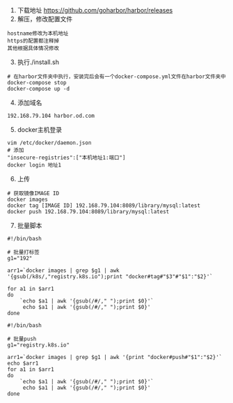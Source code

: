 1. 下载地址 https://github.com/goharbor/harbor/releases 
2. 解压，修改配置文件
```
hostname修改为本机地址
https的配置都注释掉
其他根据具体情况修改
```
3. 执行./install.sh
```
# 在harbor文件夹中执行，安装完后会有一个docker-compose.yml文件在harbor文件夹中
docker-compose stop
docker-compose up -d
```
4. 添加域名
```
192.168.79.104 harbor.od.com
```
5. docker主机登录
```
vim /etc/docker/daemon.json
# 添加
"insecure-registries":["本机地址1:端口"]
docker login 地址1
```
6. 上传
```
# 获取镜像IMAGE ID
docker images 
docker tag [IMAGE ID] 192.168.79.104:8089/library/mysql:latest
docker push 192.168.79.104:8089/library/mysql:latest
```
7. 批量脚本
```
#!/bin/bash

# 批量打标签
g1="192"

arr1=`docker images | grep $g1 | awk '{gsub(/k8s/,"registry.k8s.io");print "docker#tag#"$3"#"$1":"$2}'`

for a1 in $arr1
do
    `echo $a1 | awk '{gsub(/#/," ");print $0}'`
     echo $a1 | awk '{gsub(/#/," ");print $0}'
done
```
```
#!/bin/bash

# 批量push
g1="registry.k8s.io"

arr1=`docker images | grep $g1 | awk '{print "docker#push#"$1":"$2}'`
echo $arr1
for a1 in $arr1
do
    `echo $a1 | awk '{gsub(/#/," ");print $0}'`
     echo $a1 | awk '{gsub(/#/," ");print $0}'
done
```
